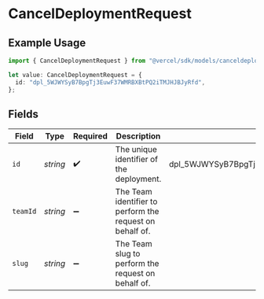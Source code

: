 # CancelDeploymentRequest

## Example Usage

```typescript
import { CancelDeploymentRequest } from "@vercel/sdk/models/canceldeploymentop.js";

let value: CancelDeploymentRequest = {
  id: "dpl_5WJWYSyB7BpgTj3EuwF37WMRBXBtPQ2iTMJHJBJyRfd",
};
```

## Fields

| Field                                                    | Type                                                     | Required                                                 | Description                                              | Example                                                  |
| -------------------------------------------------------- | -------------------------------------------------------- | -------------------------------------------------------- | -------------------------------------------------------- | -------------------------------------------------------- |
| `id`                                                     | *string*                                                 | :heavy_check_mark:                                       | The unique identifier of the deployment.                 | dpl_5WJWYSyB7BpgTj3EuwF37WMRBXBtPQ2iTMJHJBJyRfd          |
| `teamId`                                                 | *string*                                                 | :heavy_minus_sign:                                       | The Team identifier to perform the request on behalf of. |                                                          |
| `slug`                                                   | *string*                                                 | :heavy_minus_sign:                                       | The Team slug to perform the request on behalf of.       |                                                          |